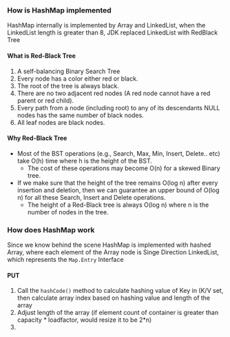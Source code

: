 ### How is HashMap implemented
HashMap internally is implemented by Array and LinkedList, when the LinkedList length is greater than 8, JDK replaced LinkedList with RedBlack Tree
#### What is Red-Black Tree
1. A self-balancing Binary Search Tree 
2. Every node has a color either red or black.
3. The root of the tree is always black.
4. There are no two adjacent red nodes (A red node cannot have a red parent or red child).
5. Every path from a node (including root) to any of its descendants NULL nodes has the same number of black nodes.
6. All leaf nodes are black nodes.
#### Why Red-Black Tree
- Most of the BST operations (e.g., Search, Max, Min, Insert, Delete.. etc) take O(h) time where h is the height of the BST. 
	- The cost of these operations may become O(n) for a skewed Binary tree. 
- If we make sure that the height of the tree remains O(log n) after every insertion and deletion, then we can guarantee an upper bound of O(log n) for all these Search, Insert and Delete operations. 
	- The height of a Red-Black tree is always O(log n) where n is the number of nodes in the tree.
### How does HashMap work
Since we know behind the scene HashMap is implemented with hashed Array, where each element of the Array node is Singe  Direction LinkedList, which represents the `Map.Entry` Interface
#### PUT
1. Call the `hashCode()` method to calculate hashing value of Key in (K/V set, then calculate array index based on hashing value and length of the array
2. Adjust length of the array (if element count of container is greater than capacity * loadfactor, would resize it to be 2*n)
3. 
<!--stackedit_data:
eyJoaXN0b3J5IjpbLTExMTAyNjc3OF19
-->
